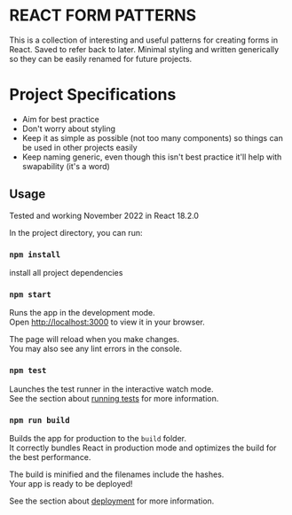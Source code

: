 # REACT FORM PATTERNS

This is a collection of interesting and useful patterns for creating forms in React. Saved to refer back to later. Minimal styling and written generically so they can be easily renamed for future projects.

<!-- # Hosted

https://russellshire.github.io/react-form-patterns -->

# Project Specifications

- Aim for best practice
- Don't worry about styling
- Keep it as simple as possible (not too many components) so things can be used in other projects easily
- Keep naming generic, even though this isn't best practice it'll help with swapability (it's a word)

<!-- ## Optional To Do: -->

## Usage

Tested and working November 2022 in React 18.2.0

In the project directory, you can run:

### `npm install`

install all project dependencies

### `npm start`

Runs the app in the development mode.\
Open [http://localhost:3000](http://localhost:3000) to view it in your browser.

The page will reload when you make changes.\
You may also see any lint errors in the console.

### `npm test`

Launches the test runner in the interactive watch mode.\
See the section about [running tests](https://facebook.github.io/create-react-app/docs/running-tests) for more information.

### `npm run build`

Builds the app for production to the `build` folder.\
It correctly bundles React in production mode and optimizes the build for the best performance.

The build is minified and the filenames include the hashes.\
Your app is ready to be deployed!

See the section about [deployment](https://facebook.github.io/create-react-app/docs/deployment) for more information.
